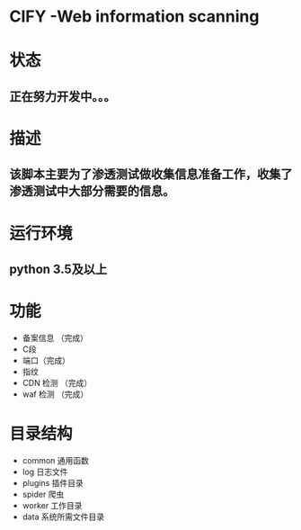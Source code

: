 # CIFY -Web information scanning

# 状态

## 正在努力开发中。。。

# 描述
## 该脚本主要为了渗透测试做收集信息准备工作，收集了渗透测试中大部分需要的信息。

# 运行环境
## python 3.5及以上


# 功能
* 备案信息 （完成）
* C段 
* 端口（完成）
* 指纹
* CDN 检测 （完成）
* waf 检测 （完成）

# 目录结构
* common 通用函数
* log 日志文件
* plugins 插件目录
* spider 爬虫
* worker 工作目录
* data 系统所需文件目录


  
